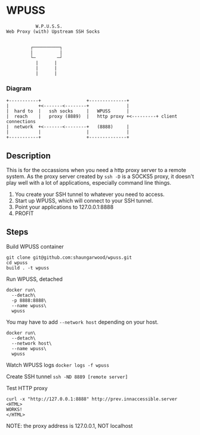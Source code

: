 # WPUSS

```
           W.P.U.S.S.
Web Proxy (with) Upstream SSH Socks


         ┌──────────┐
         |          |
         └─        ─┘
           |      |
           |      |
           |      |
```

### Diagram

```
+-----------+                 +--------------+
|           +<-------<--------+              |
|  hard to  |   ssh socks     |   WPUSS      |
|  reach    |   proxy (8889)  |   http proxy +<---------+ client connections
|  network  +<-------<--------+   (8888)     |
|           |                 |              |
+-----------+                 +--------------+
```

## Description

This is for the occassions when you need a http proxy server to a remote system. As the proxy server created by ```ssh -D``` is a SOCKS5 proxy, it doesn't play well with a lot of applications, especially command line things.

1. You create your SSH tunnel to whatever you need to access.
2. Start up WPUSS, which will connect to your SSH tunnel.
3. Point your applications to 127.0.0.1:8888
4. PROFIT

## Steps

Build WPUSS container
```
git clone git@github.com:shaungarwood/wpuss.git
cd wpuss
build . -t wpuss
```

Run WPUSS, detached
```
docker run\
  --detach\
  -p 8888:8888\
  --name wpuss\
  wpuss 
```

You may have to add ```--network host``` depending on your host.
```
docker run\
  --detach\
  --network host\
  --name wpuss\
  wpuss 
```

Watch WPUSS logs
```docker logs -f wpuss```

Create SSH tunnel
```ssh -ND 8889 [remote server]```

Test HTTP proxy
```
curl -x "http://127.0.0.1:8888" http://prev.innaccessible.server
<HTML>
WORKS!
</HTML>
```

NOTE: the proxy address is 127.0.0.1, NOT localhost
